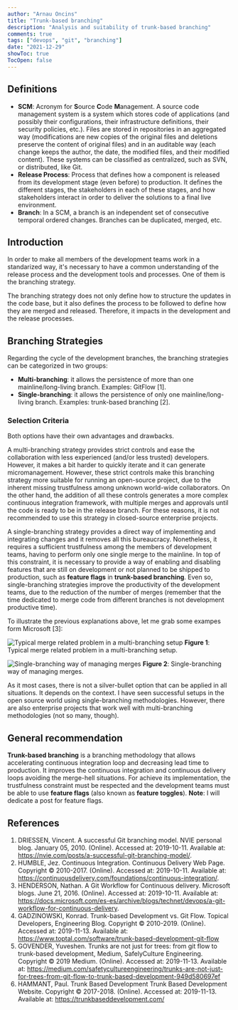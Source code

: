 ```yaml
---
author: "Arnau Oncins"
title: "Trunk-based branching"
description: "Analysis and suitability of trunk-based branching"
comments: true
tags: ["devops", "git", "branching"]
date: "2021-12-29"
showToc: true
TocOpen: false
---
```


## Definitions

* **SCM**: Acronym for **S**ource **C**ode **M**anagement. A source code management system is a system which stores code of applications (and possibly their configurations, their infrastructure definitions, their security policies, etc.). Files are stored in repositories in an aggregated way (modifications are new copies of the original files and deletions preserve the content of original files) and in an auditable way (each change keeps the author, the date, the modified files, and their modified content). These systems can be classified as centralized, such as SVN, or distributed, like Git.
* **Release Process**: Process that defines how a component is released from its development stage (even before) to production. It defines the different stages, the stakeholders in each of these stages, and how stakeholders interact in order to deliver the solutions to a final live environment.
* **Branch**: In a SCM, a branch is an independent set of consecutive temporal ordered changes. Branches can be duplicated, merged, etc.

## Introduction

In order to make all members of the development teams work in a standarized way, it's necessary to have a common understanding of the release process and the development tools and processes. One of them is the branching strategy.

The branching strategy does not only define how to structure the updates in the code base, but it also defines the process to be followed to define how they are merged and released. Therefore, it impacts in the development and the release processes.

## Branching Strategies

Regarding the cycle of the development branches, the branching strategies can be categorized in two groups:

* **Multi-branching**: it allows the persistence of more than one mainline/long-living branch. Examples: GitFlow [1].
* **Single-branching**: it allows the persistence of only one mainline/long-living branch. Examples: trunk-based branching [2].

### Selection Criteria

Both options have their own advantages and drawbacks.

A multi-branching strategy provides strict controls and ease the collaboration with less experienced (and/or less trusted) developers. However, it makes a bit harder to quickly iterate and it can generate micromanagement. However, these strict controls make this branching strategy more suitable for running an open-source project, due to the inherent missing trustfulness among unknown world-wide collaborators. On the other hand, the addition of all these controls generates a more complex continuous integration framework, with multiple merges and approvals until the code is ready to be in the release branch. For these reasons, it is not recommended to use this strategy in closed-source enterprise projects.

A single-branching strategy provides a direct way of implementing and integrating changes and it removes all this bureaucracy. Nonetheless, it requires a sufficient trustfulness among the members of development teams, having to perform only one single merge to the mainline. In top of this constraint, it is necessary to provide a way of enabling and disabling features that are still on development or not planned to be shipped to production, such as **feature flags** in **trunk-based branching**. Even so, single-branching strategies improve the productivity of the development teams, due to the reduction of the number of merges (remember that the time dedicated to merge code from different branches is not development productive time).

To illustrate the previous explanations above, let me grab some exampes form Microsoft [3]:

![Typical merge related problem in a multi-branching setup](/img/multibranching.png#center) **Figure 1**: Typical merge related problem in a multi-branching setup.

![Single-branching way of managing merges](/img/singlebranching.png#center) **Figure 2**: Single-branching way of managing merges.

As it most cases, there is not a silver-bullet option that can be applied in all situations. It depends on the context. I have seen successful setups in the open source world using single-branching methodologies. However, there are also enterprise projects that work well with multi-branching methodologies (not so many, though).

## General recommendation

**Trunk-based branching** is a branching methodology that allows accelerating continuous integration loop and decreasing lead time to production. It improves the continuous integration and continuous delivery loops avoiding the merge-hell situations. For achieve its implementation, the trustfulness constraint must be respected and the development teams must be able to use **feature flags** (also known as **feature toggles**). **Note**: I will dedicate a post for feature flags.

## References

1. DRIESSEN, Vincent. A successful Git branching model. NVIE personal blog. January 05, 2010. (Online). Accessed at: 2019-10-11. Available at: https://nvie.com/posts/a-successful-git-branching-model/.
2. HUMBLE, Jez. Continuous Integration. Continuous Delivery Web Page. Copyright © 2010-2017. (Online). Accessed at: 2019-10-11. Available at: https://continuousdelivery.com/foundations/continuous-integration/.
3. HENDERSON, Nathan. A Git Workflow for Continuous delivery. Microsoft blogs. June 21, 2016. (Online). Accessed at: 2019-10-11. Available at: https://docs.microsoft.com/es-es/archive/blogs/technet/devops/a-git-workflow-for-continuous-delivery.
4. GADZINOWSKI, Konrad. Trunk-based Development vs. Git Flow. Topical Developers, Engineering Blog. Copyright © 2010-2019. (Online).  Accessed at: 2019-11-13. Available at: https://www.toptal.com/software/trunk-based-development-git-flow
5. GOVENDER, Yuveshen. Trunks are not just for trees: from git flow to trunk-based development, Medium, SafelyCulture Engineering. Copyright © 2019 Medium. (Online). Accessed at: 2019-11-13. Available at: https://medium.com/safetycultureengineering/trunks-are-not-just-for-trees-from-git-flow-to-trunk-based-development-949d580697ef
6. HAMMANT, Paul. Trunk Based Development Trunk Based Development Website. Copyright © 2017-2018. (Online). Accessed at: 2019-11-13. Available at: https://trunkbaseddevelopment.com/






